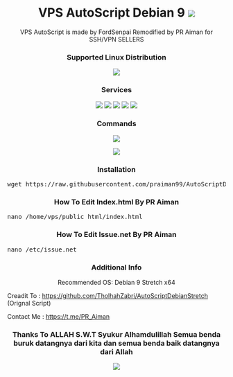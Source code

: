 <h1 align="center"> VPS AutoScript Debian 9 <img src="https://img.shields.io/badge/Version-1.0-blue.svg"></h1>

<p align="center">VPS AutoScript is made by FordSenpai Remodified by PR Aiman for SSH/VPN SELLERS</p>
<h3 align="center">Supported Linux Distribution</h3>
<p align="center">
  <a><img src="https://img.shields.io/badge/Support-Debian%209-red.svg"></a>
  
</p>
<h3 align="center">Services</h3>
<p align="center">
  <a><img src="https://img.shields.io/badge/Service-OpenSSH-green.svg"></a>
  <a><img src="https://img.shields.io/badge/Service-Dropbear-green.svg"></a>
  <a><img src="https://img.shields.io/badge/Service-Stunnel-green.svg"></a>
  <a><img src="https://img.shields.io/badge/Service-OpenVPN-green.svg"></a>
  <a><img src="https://img.shields.io/badge/Service-Squid3-green.svg"></a>
 </p>
<h3 align="center">Commands</h3>
<p align="center">
  <a><img src="https://img.shields.io/badge/Commands-menu-yellow.svg"></a>
  </p>
<p align="center">
  <a><img src="https://img.shields.io/badge/Life%20Time-IP%20Registered-lightgrey.svg"><a>
  </p>
  
<h3 align="center">Installation</h3>

<p align="center">
<pre>wget https://raw.githubusercontent.com/praiman99/AutoScriptDebian9/master/debian9.sh && chmod +x debian9.sh && ./debian9.sh
</pre></p>

<h3 align="center">How To Edit Index.html By PR Aiman</h3>

<p align="center">
<pre>nano /home/vps/public_html/index.html
</pre></p>

<h3 align="center">How To Edit Issue.net By PR Aiman</h3>

<p align="center">
<pre>nano /etc/issue.net
</pre></p>

<h3 align="center">Additional Info</h3>
<p align="center">
Recommended OS: Debian 9 Stretch x64

Creadit To : https://github.com/TholhahZabri/AutoScriptDebianStretch (Orignal Script)

Contact Me : https://t.me/PR_Aiman

<h3 align="center">Thanks To ALLAH S.W.T Syukur Alhamdulillah Semua benda buruk datangnya dari kita dan semua benda baik datangnya dari Allah</h3>

<p align="center">
  <a><img src="https://img.shields.io/badge/Copyright%20©-PR%20Aiman%20AutoScriptDebian9%202019.%20All%20rights%20reserved...-green.svg" style="max-width:100%;">
    </p>
   </p>
